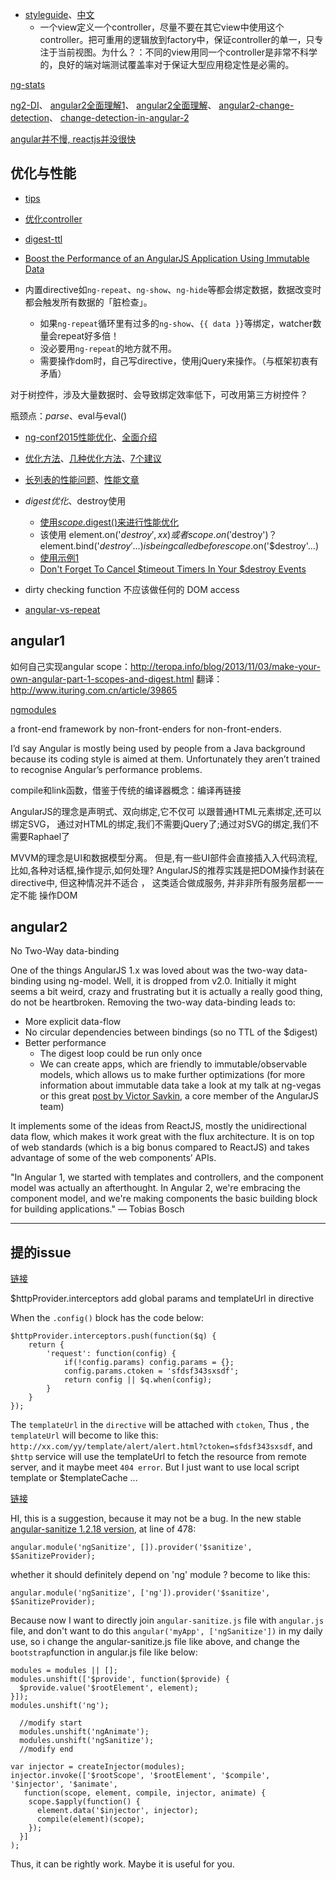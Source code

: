 
- [styleguide](https://github.com/johnpapa/angular-styleguide)、[中文](https://github.com/johnpapa/angular-styleguide/blob/master/i18n/zh-CN.md)
    - 一个view定义一个controller，尽量不要在其它view中使用这个controller。把可重用的逻辑放到factory中，保证controller的单一，只专注于当前视图。为什么？：不同的view用同一个controller是非常不科学的，良好的端对端测试覆盖率对于保证大型应用稳定性是必需的。

[ng-stats](https://github.com/kentcdodds/ng-stats)

[ng2-DI](http://blog.thoughtram.io/angular/2015/05/18/dependency-injection-in-angular-2.html)、
[angular2全面理解1](http://blog.mgechev.com/2015/04/06/angular2-first-impressions/)、
[angular2全面理解](http://angular-tips.com/blog/2015/06/why-will-angular-2-rock/)、
[angular2-change-detection](http://victorsavkin.com/post/114168430846/two-phases-of-angular-2-applications)、
[change-detection-in-angular-2](http://victorsavkin.com/post/110170125256/change-detection-in-angular-2)

[angular并不慢, reactjs并没很快](http://blog.500tech.com/is-reactjs-fast/)

## 优化与性能

- [tips](http://www.alexkras.com/11-tips-to-improve-angularjs-performance/)
- [优化controller](https://scotch.io/tutorials/making-skinny-angularjs-controllers)
- [digest-ttl](https://github.com/angular/angular.js/issues/6440)
- [Boost the Performance of an AngularJS Application Using Immutable Data](http://blog.mgechev.com/2015/03/02/immutability-in-angularjs-immutablejs/)

- 内置directive如`ng-repeat`、`ng-show`、`ng-hide`等都会绑定数据，数据改变时都会触发所有数据的「脏检查」。
  - 如果`ng-repeat`循环里有过多的`ng-show`、`{{ data }}`等绑定，watcher数量会repeat好多倍！
  - 没必要用`ng-repeat`的地方就不用。
  - 需要操作dom时，自己写directive，使用jQuery来操作。（与框架初衷有矛盾）

对于树控件，涉及大量数据时、会导致绑定效率低下，可改用第三方树控件？

瓶颈点：$parse、$eval与eval()

- [ng-conf2015性能优化](http://youtu.be/wbcJfg-d5nI?t=16m57s)、[全面介绍](https://www.airpair.com/angularjs/posts/angularjs-performance-large-applications)
- [优化方法](http://www.slideshare.net/damienklinnert/angular-performance-tuning-for-large)、[几种优化方法](http://www.binpress.com/tutorial/speeding-up-angular-js-with-simple-optimizations/135)、[7个建议](http://www.csdn.net/article/2013-09-18/2816972-AngularJS-performance-tuning-for-long-list)
- [长列表的性能问题](http://tech.small-improvements.com/2013/09/10/angularjs-performance-with-large-lists/)、[性能文章](https://medium.com/@jeffwhelpley/is-angularjs-fast-enough-98dcf96406c8)

- $digest优化、$destroy使用
    - [使用$scope.$digest()来进行性能优化](http://www.bennadel.com/blog/2595-using-scope-digest-as-a-performance-optimization-in-angularjs.htm)
    - 该使用 element.on('$destroy', xx) 或者 scope.on('$destroy')？ element.bind('$destroy'...) is being called before scope.$on('$destroy'...)
    - [使用示例1](http://rinat.io/blog/angularjs-and-jquery-plugins-memory-leaks)
    - [Don't Forget To Cancel $timeout Timers In Your $destroy Events](http://www.bennadel.com/blog/2548-don-t-forget-to-cancel-timeout-timers-in-your-destroy-events-in-angularjs.htm)
- dirty checking function 不应该做任何的 DOM access
- [angular-vs-repeat](https://github.com/kamilkp/angular-vs-repeat)


## angular1

如何自己实现angular scope：http://teropa.info/blog/2013/11/03/make-your-own-angular-part-1-scopes-and-digest.html
翻译：http://www.ituring.com.cn/article/39865

[ngmodules](http://ngmodules.org/)

a front-end framework by non-front-enders for non-front-enders.

I’d say Angular is mostly being used by people from a Java background because its coding style is aimed at them. Unfortunately they aren’t trained to recognise Angular’s performance problems.

compile和link函数，借鉴于传统的编译器概念：编译再链接

AngularJS的理念是声明式、双向绑定,它不仅可 以跟普通HTML元素绑定,还可以绑定SVG，
通过对HTML的绑定,我们不需要jQuery了;通过对SVG的绑定,我们不需要Raphael了

MVVM的理念是UI和数据模型分离。
但是,有一些UI部件会直接插⼊入代码流程,⽐如,各种对话框,操作提示,如何处理?
AngularJS的推荐实践是把DOM操作封装在 directive中, 但这种情况并不适合 ，
这类适合做成服务, 并⾮非所有服务层都⼀一定不能 操作DOM


## angular2

No Two-Way data-binding

One of the things AngularJS 1.x was loved about was the two-way data-binding using ng-model. Well, it is dropped from v2.0. Initially it might seems a bit weird, crazy and frustrating but it is actually a really good thing, do not be heartbroken. Removing the two-way data-binding leads to:

- More explicit data-flow
- No circular dependencies between bindings (so no TTL of the $digest)
- Better performance
    - The digest loop could be run only once
    - We can create apps, which are friendly to immutable/observable models, which allows us to make further optimizations (for more information about immutable data take a look at my talk at ng-vegas or this great [post by Victor Savkin](http://victorsavkin.com/post/110170125256/change-detection-in-angular-2), a core member of the AngularJS team)


It implements some of the ideas from ReactJS, mostly the unidirectional data flow, which makes it work great with the flux architecture. It is on top of web standards (which is a big bonus compared to ReactJS) and takes advantage of some of the web components’ APIs.

"In Angular 1, we started with templates and controllers, and the component model was actually an afterthought. In Angular 2, we're embracing the component model, and we're making components the basic building block for building applications." — Tobias Bosch



----------------------------------------------

## 提的issue

[链接](https://github.com/angular/angular.js/issues/9247)

$httpProvider.interceptors add global params and templateUrl in directive

When the `.config()` block has the code below:

    $httpProvider.interceptors.push(function($q) {
        return {
            'request': function(config) {
                if(!config.params) config.params = {};
                config.params.ctoken = 'sfdsf343sxsdf';
                return config || $q.when(config);
            }
        }
    });

The `templateUrl` in the `directive` will be attached with `ctoken`, Thus , the `templateUrl` will become to like this: `http://xx.com/yy/template/alert/alert.html?ctoken=sfdsf343sxsdf`, and `$http` service will use the  templateUrl to fetch the resource from remote server, and it maybe meet `404 error`. But I just want to use local script template or $templateCache ...



[链接](https://github.com/angular/angular.js/issues/7838)

HI, this is a suggestion, because it may not be a bug. In the new stable [angular-sanitize 1.2.18 version](https://code.angularjs.org/1.2.18/angular-sanitize.js), at line of 478:

    angular.module('ngSanitize', []).provider('$sanitize', $SanitizeProvider);

whether it should definitely depend on 'ng' module ? become to like this:

    angular.module('ngSanitize', ['ng']).provider('$sanitize', $SanitizeProvider);

Because now I want to directly join `angular-sanitize.js` file with `angular.js` file, and don't want to do this `angular('myApp', ['ngSanitize'])` in my daily use, so i change the angular-sanitize.js file like above, and change the `bootstrap`function in angular.js file like below:

    modules = modules || [];
    modules.unshift(['$provide', function($provide) {
      $provide.value('$rootElement', element);
    }]);
    modules.unshift('ng');

      //modify start
      modules.unshift('ngAnimate');
      modules.unshift('ngSanitize');
      //modify end

    var injector = createInjector(modules);
    injector.invoke(['$rootScope', '$rootElement', '$compile', '$injector', '$animate',
       function(scope, element, compile, injector, animate) {
        scope.$apply(function() {
          element.data('$injector', injector);
          compile(element)(scope);
        });
      }]
    );

Thus, it can be rightly work. Maybe it is useful for you.
